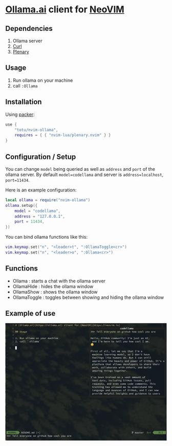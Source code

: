 # [Ollama.ai](https://ollama.ai) client for [NeoVIM](https://neovim.io)


## Dependencies

1. Ollama server
2. [Curl](https://curl.se)
3. [Plenary](https://github.com/nvim-lua/plenary.nvim)

## Usage

1. Run ollama on your machine
2. call `:Ollama`

## Installation

Using [packer](https://github.com/wbthomason/packer.nvim):

```lua
use {
    "totu/nvim-ollama",
    requires = { { "nvim-lua/plenary.nvim" } }
}
```

## Configuration / Setup

You can change `model` being queried as well as `address` and `port` of the ollama server.
By default `model=codellama` and server is `address=localhost`, `port=11434`.

Here is an example configuration:

```lua
local ollama = require("nvim-ollama")
ollama.setup({
    model = "codellama",
    address = "127.0.0.1",
    port = 11434,
})
```

You can bind ollama functions like this:

```lua
vim.keymap.set("n", "<leader>t", ":OllamaToggle<cr>")
vim.keymap.set("n", "<leader>o", ":Ollama<cr>")
```

## Functions

- Ollama : starts a chat with the ollama server
- OllamaHide : hides the ollama window
- OllamaShow : shows the ollama window
- OllamaToggle : toggles between showing and hiding the ollama window

## Example of use

!["Screenshot of ollama in action"](screen-shot.png)

